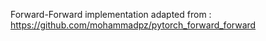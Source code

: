 Forward-Forward implementation adapted from : https://github.com/mohammadpz/pytorch_forward_forward
